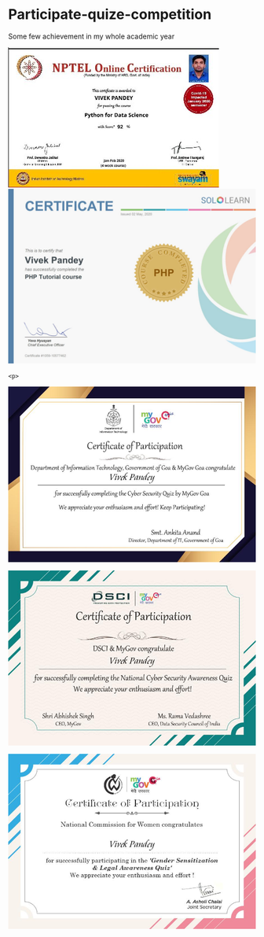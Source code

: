# Participate-quize-competition
Some few achievement in my whole academic year

<p>
  <img src="https://github.com/vivekpandeyait/Participate-quize-competition/blob/main/Python-for-Data-Science.jpg"/>
      <img src="  https://github.com/vivekpandeyait/Participate-quize-competition/blob/main/PHP_certificate-1536x1084.jpg"/>
  </p>

  

    <p>
  <img src="https://github.com/vivekpandeyait/Participate-quize-competition/blob/main/certificate%20(3).jpg"/>
  </p>
   <p>
  <img src="https://github.com/vivekpandeyait/Participate-quize-competition/blob/main/certificate%20(4).jpg"/>
  </p>
 <p>
  <img src="https://github.com/vivekpandeyait/Participate-quize-competition/blob/main/certificate%20(5).jpg"/>
  </p>
